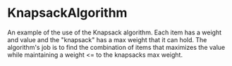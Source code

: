 # KnapsackAlgorithm

An example of the use of the Knapsack algorithm. Each item has a weight and value and the "knapsack" has a max weight that it can hold. The algorithm's job is to find the combination of items that maximizes the value while maintaining a weight <= to the knapsacks max weight.
